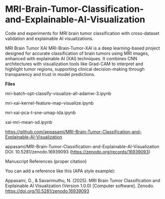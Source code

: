 # MRI-Brain-Tumor-Classification-and-Explainable-AI-Visualization
Code and experiments for MRI brain tumor classification with cross-dataset validation and explainable AI visualizations.

MRI Brain Tumor XAI MRI-Brain-Tumor-XAI is a deep learning-based project designed for accurate classification of brain tumors using MRI images, enhanced with explainable AI (XAI) techniques. It combines CNN architectures with visualization tools like Grad-CAM to interpret and highlight tumor regions, supporting clinical decision-making through transparency and trust in model predictions.


**Files**

mri-batch-opt-classify-visualize-all-adamw-3.ipynb

mri-xai-kernel-feature-map-visualize.ipynb

mri-xai-pca-t-sne-umap-lda.ipynb

xai-mri-mean-sd.ipynb


https://github.com/appasami/MRI-Brain-Tumor-Classification-and-Explainable-AI-Visualization


appasami/MRI-Brain-Tumor-Classification-and-Explainable-AI-Visualization 
DOI: 10.5281/zenodo.16939093 (https://zenodo.org/records/16939093)


Manuscript References (proper citation)

You can add a reference like this (APA style example):

Appasami, G., & Savarimuthu, N. (2025). MRI Brain Tumor Classification and Explainable AI Visualization (Version 1.0.0) [Computer software]. Zenodo. https://doi.org/10.5281/zenodo.16939093
